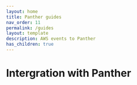 ```yaml
---
layout: home
title: Panther guides
nav_order: 11
permalink: /guides
layout: template
description: AWS events to Panther
has_children: true
---
```


# Intergration with Panther
